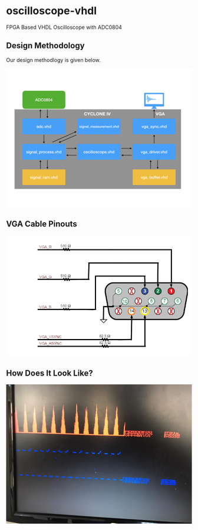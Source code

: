 # oscilloscope-vhdl
FPGA Based VHDL Oscilloscope with ADC0804

## Design Methodology ##
Our design methodlogy is given below.

![Design Diagram](https://github.com/muhammedtarikyildiz/oscilloscope-vhdl/blob/master/img/diagram.jpeg?raw=true)

## VGA Cable Pinouts ##

![VGA Cable Pinouts](https://github.com/muhammedtarikyildiz/oscilloscope-vhdl/blob/master/img/VGA-pinout.png?raw=true)

## How Does It Look Like? ##

![Monitor Image](https://github.com/muhammedtarikyildiz/oscilloscope-vhdl/blob/master/img/screen.jpg?raw=true)
